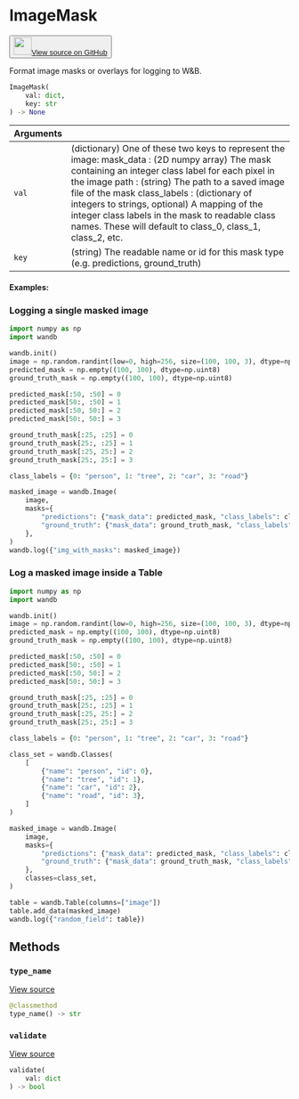 # ImageMask

<p><button style={{display: 'flex', alignItems: 'center', backgroundColor: 'white', border: '1px solid #ddd', padding: '10px', borderRadius: '6px', cursor: 'pointer', boxShadow: '0 2px 3px rgba(0,0,0,0.1)', transition: 'all 0.3s'}}><a href='https://www.github.com/wandb/wandb/tree/02353efe693c8d395c70f3a19097ce352160c235/wandb/sdk/data_types/helper_types/image_mask.py#L18-L233' style={{fontSize: '1.2em', display: 'flex', alignItems: 'center'}}><img src='https://github.githubassets.com/images/modules/logos_page/GitHub-Mark.png' height='32px' width='32px' style={{marginRight: '10px'}}/>View source on GitHub</a></button></p>


Format image masks or overlays for logging to W&B.

```python
ImageMask(
    val: dict,
    key: str
) -> None
```

| Arguments |  |
| :--- | :--- |
|  `val` |  (dictionary) One of these two keys to represent the image: mask_data : (2D numpy array) The mask containing an integer class label for each pixel in the image path : (string) The path to a saved image file of the mask class_labels : (dictionary of integers to strings, optional) A mapping of the integer class labels in the mask to readable class names. These will default to class_0, class_1, class_2, etc. |
|  `key` |  (string) The readable name or id for this mask type (e.g. predictions, ground_truth) |

#### Examples:

### Logging a single masked image

<!--yeadoc-test:log-image-mask-->


```python
import numpy as np
import wandb

wandb.init()
image = np.random.randint(low=0, high=256, size=(100, 100, 3), dtype=np.uint8)
predicted_mask = np.empty((100, 100), dtype=np.uint8)
ground_truth_mask = np.empty((100, 100), dtype=np.uint8)

predicted_mask[:50, :50] = 0
predicted_mask[50:, :50] = 1
predicted_mask[:50, 50:] = 2
predicted_mask[50:, 50:] = 3

ground_truth_mask[:25, :25] = 0
ground_truth_mask[25:, :25] = 1
ground_truth_mask[:25, 25:] = 2
ground_truth_mask[25:, 25:] = 3

class_labels = {0: "person", 1: "tree", 2: "car", 3: "road"}

masked_image = wandb.Image(
    image,
    masks={
        "predictions": {"mask_data": predicted_mask, "class_labels": class_labels},
        "ground_truth": {"mask_data": ground_truth_mask, "class_labels": class_labels},
    },
)
wandb.log({"img_with_masks": masked_image})
```

### Log a masked image inside a Table

<!--yeadoc-test:log-image-mask-table-->


```python
import numpy as np
import wandb

wandb.init()
image = np.random.randint(low=0, high=256, size=(100, 100, 3), dtype=np.uint8)
predicted_mask = np.empty((100, 100), dtype=np.uint8)
ground_truth_mask = np.empty((100, 100), dtype=np.uint8)

predicted_mask[:50, :50] = 0
predicted_mask[50:, :50] = 1
predicted_mask[:50, 50:] = 2
predicted_mask[50:, 50:] = 3

ground_truth_mask[:25, :25] = 0
ground_truth_mask[25:, :25] = 1
ground_truth_mask[:25, 25:] = 2
ground_truth_mask[25:, 25:] = 3

class_labels = {0: "person", 1: "tree", 2: "car", 3: "road"}

class_set = wandb.Classes(
    [
        {"name": "person", "id": 0},
        {"name": "tree", "id": 1},
        {"name": "car", "id": 2},
        {"name": "road", "id": 3},
    ]
)

masked_image = wandb.Image(
    image,
    masks={
        "predictions": {"mask_data": predicted_mask, "class_labels": class_labels},
        "ground_truth": {"mask_data": ground_truth_mask, "class_labels": class_labels},
    },
    classes=class_set,
)

table = wandb.Table(columns=["image"])
table.add_data(masked_image)
wandb.log({"random_field": table})
```

## Methods

### `type_name`

[View source](https://www.github.com/wandb/wandb/tree/02353efe693c8d395c70f3a19097ce352160c235/wandb/sdk/data_types/helper_types/image_mask.py#L205-L207)

```python
@classmethod
type_name() -> str
```

### `validate`

[View source](https://www.github.com/wandb/wandb/tree/02353efe693c8d395c70f3a19097ce352160c235/wandb/sdk/data_types/helper_types/image_mask.py#L209-L233)

```python
validate(
    val: dict
) -> bool
```
